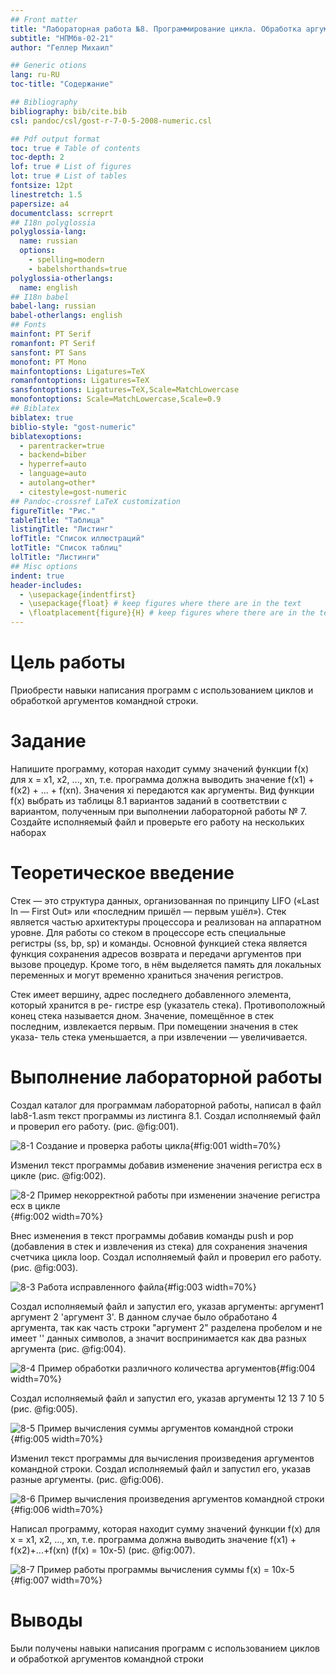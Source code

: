 ```yaml
---
## Front matter
title: "Лабораторная работа №8. Программирование цикла. Обработка аргументов командной строки."
subtitle: "НПМбв-02-21"
author: "Геллер Михаил"

## Generic otions
lang: ru-RU
toc-title: "Содержание"

## Bibliography
bibliography: bib/cite.bib
csl: pandoc/csl/gost-r-7-0-5-2008-numeric.csl

## Pdf output format
toc: true # Table of contents
toc-depth: 2
lof: true # List of figures
lot: true # List of tables
fontsize: 12pt
linestretch: 1.5
papersize: a4
documentclass: scrreprt
## I18n polyglossia
polyglossia-lang:
  name: russian
  options:
	- spelling=modern
	- babelshorthands=true
polyglossia-otherlangs:
  name: english
## I18n babel
babel-lang: russian
babel-otherlangs: english
## Fonts
mainfont: PT Serif
romanfont: PT Serif
sansfont: PT Sans
monofont: PT Mono
mainfontoptions: Ligatures=TeX
romanfontoptions: Ligatures=TeX
sansfontoptions: Ligatures=TeX,Scale=MatchLowercase
monofontoptions: Scale=MatchLowercase,Scale=0.9
## Biblatex
biblatex: true
biblio-style: "gost-numeric"
biblatexoptions:
  - parentracker=true
  - backend=biber
  - hyperref=auto
  - language=auto
  - autolang=other*
  - citestyle=gost-numeric
## Pandoc-crossref LaTeX customization
figureTitle: "Рис."
tableTitle: "Таблица"
listingTitle: "Листинг"
lofTitle: "Список иллюстраций"
lotTitle: "Список таблиц"
lolTitle: "Листинги"
## Misc options
indent: true
header-includes:
  - \usepackage{indentfirst}
  - \usepackage{float} # keep figures where there are in the text
  - \floatplacement{figure}{H} # keep figures where there are in the text
---
```


# Цель работы

Приобрести навыки написания программ с использованием циклов и обработкой
аргументов командной строки.

# Задание

Напишите программу, которая находит сумму значений функции f(x) для
x = x1, x2, ..., xn, т.е. программа должна выводить значение f(x1) + f(x2) + ... + f(xn).
Значения xi передаются как аргументы. Вид функции f(x) выбрать из таблицы
8.1 вариантов заданий в соответствии с вариантом, полученным при выполнении
лабораторной работы № 7. Создайте исполняемый файл и проверьте его работу на
нескольких наборах 

# Теоретическое введение

Стек — это структура данных, организованная по принципу LIFO («Last In — First Out»
или «последним пришёл — первым ушёл»). Стек является частью архитектуры процессора и
реализован на аппаратном уровне. Для работы со стеком в процессоре есть специальные
регистры (ss, bp, sp) и команды.
Основной функцией стека является функция сохранения адресов возврата и передачи
аргументов при вызове процедур. Кроме того, в нём выделяется память для локальных
переменных и могут временно храниться значения регистров.

Стек имеет вершину, адрес последнего добавленного элемента, который хранится в ре-
гистре esp (указатель стека). Противоположный конец стека называется дном. Значение,
помещённое в стек последним, извлекается первым. При помещении значения в стек указа-
тель стека уменьшается, а при извлечении — увеличивается.

# Выполнение лабораторной работы

Создал каталог для программам лабораторной работы, написал в файл lab8-1.asm текст программы из листинга 8.1. Создал исполняемый файл
и проверил его работу. (рис. @fig:001).

![8-1 Создание и проверка работы цикла](image/1.png){#fig:001 width=70%}

Изменил текст программы добавив изменение значения регистра ecx в цикле (рис. @fig:002).

![8-2 Пример некорректной работы при изменении значение регистра ecx в цикле ](image/2.png){#fig:002 width=70%}

Внес изменения в текст программы добавив команды push и pop (добавления в стек и извлечения из стека) для сохранения значения счетчика цикла loop. Создал исполняемый файл и проверил его работу. (рис. @fig:003).

![8-3 Работа исправленного файла](image/3.png){#fig:003 width=70%}

Создал исполняемый файл и запустил его, указав аргументы:  аргумент1 аргумент 2 'аргумент 3'. В данном случае было обработано 4 аргумента, так как часть строки "аргумент 2" разделена пробелом и не имеет '' данных символов, а значит воспринимается как два разных аргумента (рис. @fig:004).

![8-4 Пример обработки различного количества аргументов](image/7.png){#fig:004 width=70%}

Создал исполняемый файл и запустил его, указав аргументы 12 13 7 10 5 (рис. @fig:005).

![8-5 Пример вычисления суммы аргументов командной строки](image/4.png){#fig:005 width=70%}

Изменил текст программы для вычисления произведения аргументов командной строки. Создал исполняемый файл и запустил его, указав разные аргументы. (рис. @fig:006).

![8-6 Пример вычисления произведения аргументов командной строки](image/6.png){#fig:006 width=70%}

Написал программу, которая находит сумму значений функции f(x) для x = x1, x2, ..., xn, т.е. программа должна выводить значение f(x1) + f(x2)+...+f(xn) (f(x) = 10x-5) (рис. @fig:007).

![8-7 Пример работы программы вычисления суммы f(x) = 10x-5](image/5.png){#fig:007 width=70%}



# Выводы

Были получены навыки написания программ с использованием циклов и обработкой аргументов командной строки


